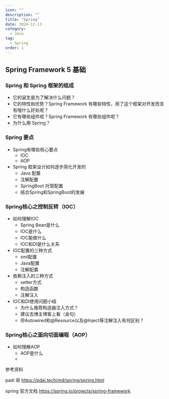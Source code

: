 ```yaml
---
icon: ""
description: ""
title: "Spring"
date: 2024-12-13
category:
  - Java
tag:
  - Spring
order: 1
---
```


## Spring Framework 5 基础

### Spring 和 Spring 框架的组成

- 它的诞生是为了解决什么问题？
- 它的特性和优势？Spring Framework 有哪些特性，用了这个框架对开发而言有哦什么好处呢？
- 它有哪些组件呢？Spring Framework 有哪些组件呢？
- 为什么用 Spring？

### Spring 要点

- Spring有哪些核心要点
  - IOC
  - AOP
- Spring 框架设计如何逐步简化开发的
  - Java 配置
  - 注解配置
  - SpringBoot 托管配置
  - 结合Spring和SpringBoot的发展

### Spring核心之控制反转（IOC）

- 如何理解IOC
  - Spring Bean是什么
  - IOC是什么
  - IOC能做什么
  - IOC和DI是什么关系
- IOC配置的三种方式
  - xml配置
  - Java配置
  - 注解配置
- 依赖注入的三种方式
  - setter方式
  - 构造函数
  - 注解注入
- IOC和DI使用问题小结
  - 为什么推荐构造器注入方式？
  - 建议去博主博客上看（金句）
  - @Autowired和@Resource以及@Inject等注解注入有何区别？

### Spring核心之面向切面编程（AOP）

- 如何理解AOP
  - AOP是什么
  - 





参考资料

padi 哥 https://pdai.tech/md/spring/spring.html

spring 官方文档 https://spring.io/projects/spring-framework
